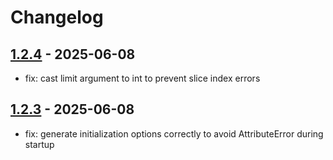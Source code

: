 # Changelog

## [1.2.4](https://github.com/joshuadanpeterson/enhanced-dash-mcp/releases/tag/v1.2.4) - 2025-06-08
- fix: cast limit argument to int to prevent slice index errors

## [1.2.3](https://github.com/joshuadanpeterson/enhanced-dash-mcp/releases/tag/v1.2.3) - 2025-06-08
- fix: generate initialization options correctly to avoid AttributeError during startup
